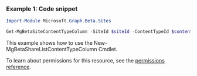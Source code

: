 ### Example 1: Code snippet

```powershell
Import-Module Microsoft.Graph.Beta.Sites

Get-MgBetaSiteContentTypeColumn -SiteId $siteId -ContentTypeId $contentTypeId
```
This example shows how to use the New-MgBetaShareListContentTypeColumn Cmdlet.

To learn about permissions for this resource, see the [permissions reference](/graph/permissions-reference).

